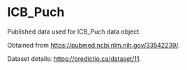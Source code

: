 # ICB_Puch

Published data used for ICB_Puch data object.

Obtained from https://pubmed.ncbi.nlm.nih.gov/33542239/.

Dataset details: https://predictio.ca/dataset/11.
